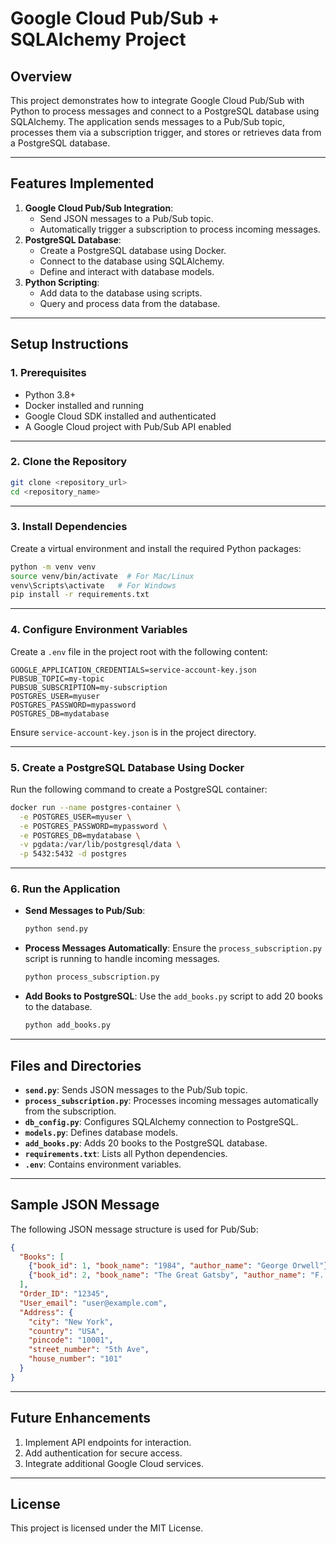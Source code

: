 # Google Cloud Pub/Sub + SQLAlchemy Project

## **Overview**
This project demonstrates how to integrate Google Cloud Pub/Sub with Python to process messages and connect to a PostgreSQL database using SQLAlchemy. The application sends messages to a Pub/Sub topic, processes them via a subscription trigger, and stores or retrieves data from a PostgreSQL database.

---

## **Features Implemented**
1. **Google Cloud Pub/Sub Integration**:
   - Send JSON messages to a Pub/Sub topic.
   - Automatically trigger a subscription to process incoming messages.
2. **PostgreSQL Database**:
   - Create a PostgreSQL database using Docker.
   - Connect to the database using SQLAlchemy.
   - Define and interact with database models.
3. **Python Scripting**:
   - Add data to the database using scripts.
   - Query and process data from the database.

---

## **Setup Instructions**

### **1. Prerequisites**
- Python 3.8+
- Docker installed and running
- Google Cloud SDK installed and authenticated
- A Google Cloud project with Pub/Sub API enabled

---

### **2. Clone the Repository**
```bash
git clone <repository_url>
cd <repository_name>
```

---

### **3. Install Dependencies**
Create a virtual environment and install the required Python packages:
```bash
python -m venv venv
source venv/bin/activate  # For Mac/Linux
venv\Scripts\activate   # For Windows
pip install -r requirements.txt
```

---

### **4. Configure Environment Variables**
Create a `.env` file in the project root with the following content:
```plaintext
GOOGLE_APPLICATION_CREDENTIALS=service-account-key.json
PUBSUB_TOPIC=my-topic
PUBSUB_SUBSCRIPTION=my-subscription
POSTGRES_USER=myuser
POSTGRES_PASSWORD=mypassword
POSTGRES_DB=mydatabase
```

Ensure `service-account-key.json` is in the project directory.

---

### **5. Create a PostgreSQL Database Using Docker**
Run the following command to create a PostgreSQL container:
```bash
docker run --name postgres-container \
  -e POSTGRES_USER=myuser \
  -e POSTGRES_PASSWORD=mypassword \
  -e POSTGRES_DB=mydatabase \
  -v pgdata:/var/lib/postgresql/data \
  -p 5432:5432 -d postgres
```

---

### **6. Run the Application**
- **Send Messages to Pub/Sub**:
  ```bash
  python send.py
  ```
- **Process Messages Automatically**:
  Ensure the `process_subscription.py` script is running to handle incoming messages.
  ```bash
  python process_subscription.py
  ```
- **Add Books to PostgreSQL**:
  Use the `add_books.py` script to add 20 books to the database.
  ```bash
  python add_books.py
  ```

---

## **Files and Directories**
- **`send.py`**: Sends JSON messages to the Pub/Sub topic.
- **`process_subscription.py`**: Processes incoming messages automatically from the subscription.
- **`db_config.py`**: Configures SQLAlchemy connection to PostgreSQL.
- **`models.py`**: Defines database models.
- **`add_books.py`**: Adds 20 books to the PostgreSQL database.
- **`requirements.txt`**: Lists all Python dependencies.
- **`.env`**: Contains environment variables.

---

## **Sample JSON Message**
The following JSON message structure is used for Pub/Sub:
```json
{
  "Books": [
    {"book_id": 1, "book_name": "1984", "author_name": "George Orwell"},
    {"book_id": 2, "book_name": "The Great Gatsby", "author_name": "F. Scott Fitzgerald"}
  ],
  "Order_ID": "12345",
  "User_email": "user@example.com",
  "Address": {
    "city": "New York",
    "country": "USA",
    "pincode": "10001",
    "street_number": "5th Ave",
    "house_number": "101"
  }
}
```

---

## **Future Enhancements**
1. Implement API endpoints for interaction.
2. Add authentication for secure access.
3. Integrate additional Google Cloud services.

---

## **License**
This project is licensed under the MIT License.

